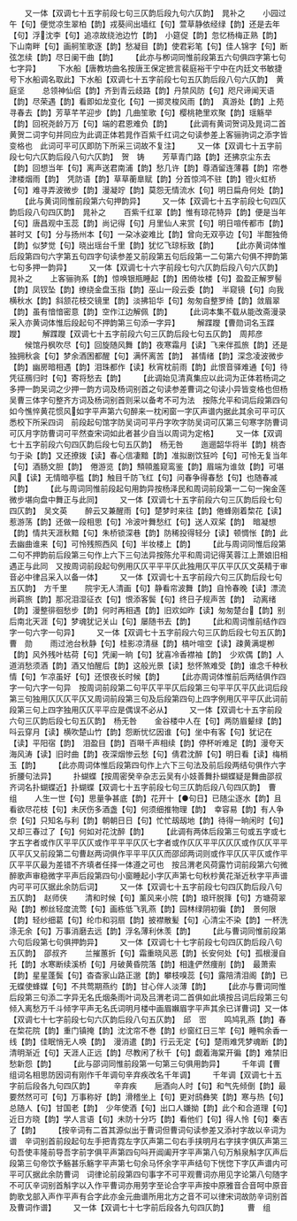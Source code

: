 <!-- { "loadSidebar": true } -->
　　又一体【双调七十五字前段七句三仄韵后段九句六仄韵】　晁补之
　　小园过午【句】便觉凉生翠柏【韵】戎葵间出墙红【句】萱草静依经绿【韵】还是去年【句】浮沈李【句】追凉故绕池边竹【韵】　小筵促【韵】忽忆杨梅正熟【韵】下山南畔【句】画舸笙歌逐【韵】愁凝目【韵】使君彩笔【句】佳人锦字【句】断弦怎续【韵】尽日阑干曲【韵】
　　【此亦与栁词同惟前段第五六句俱四字第七句七字异】
　　下水船【唐教坊曲名按唐王保定摭言裴庭裕干宁中在内廷文书敏捷号下水船调名取此】下水船【双调七十五字前段七句五仄韵后段八句六仄韵】　黄庭坚
　　总领神仙侣【韵】齐到青云歧路【韵】丹禁风防【句】咫尺谛闻天语【韵】尽荣遇【韵】看即如龙变化【句】一掷灵梭风雨【韵】　真游处【韵】上苑寻春去【韵】芳草芊芊迎步【韵】几曲笙歌【句】樱桃艳里欢聚【韵】瑶觞举【韵】回祝尧龄万万【句】端的君恩难负【韵】
　　【此调有黄词贺词及晁词二首黄贺二词字句并同应为此调正体若晁作百紫千红词之句读参差上客骊驹词之添字皆变格也　此词可平可仄即防下所采三词故不复注】
　　又一体【双调七十五字前段七句六仄韵后段八句六仄韵】　贺　铸
　　芳草青门路【韵】还拂京尘东去【韵】回想当年【句】离声送君南浦【韵】愁几许【韵】尊酒留连薄暮【韵】帘巻津楼烟雨【韵】　凭防语【韵】草草蘅臯赋【韵】分首惊鸿不驻【韵】镫火虹桥【句】难寻弄波微步【韵】漫凝竚【韵】莫怨无情流水【句】明日扁舟何处【韵】
　　【此与黄词同惟前段第六句押韵异】
　　又一体【双调七十五字前段七句四仄韵后段八句四仄韵】　晁补之
　　百紫千红翠【韵】惟有琼花特异【韵】便是当年【句】唐昌观中玉蕊【韵】尚记得【句】月里仙人来赏【句】明日喧传都市【韵】　甚时又【句】分与扬州本【句】一朶冰姿难比【韵】曾向无双亭边【句】半酣独倚【韵】似梦觉【句】晓出瑶台千里【韵】犹忆飞琼标致【韵】
　　【此亦黄词体惟后段第四句六字第五句四字句读参差又前段第五句后段第一二句第六句俱不押韵第七句多押一韵异】
　　又一体【双调七十六字前段七句六仄韵后段八句六仄韵】　晁补之
　　上客骊驹系【韵】惊唤银瓶睡起【韵】困倚妆楼【句】盈盈正解罗髻【韵】凤钗坠【韵】缭绕金盘玉指【韵】巫山一段云委【韵】　半窥镜【句】向我横秋水【韵】斜颔花枝交镜里【韵】淡拂铅华【句】匆匆自整罗绮【韵】敛眉翠【韵】虽有愔愔密意【韵】空作江边解佩【韵】
　　【此词本集不载从能改斋漫录采入亦黄词体惟后段起句不押韵第三句添一字异】
　　解蹀躞【曹勋词名玉蹀躞】
　　解蹀躞【双调七十五字前段六句三仄韵后段七句五仄韵】　周邦彦
　　候馆丹枫吹尽【句】回旋随风舞【韵】夜寒霜月【读】飞来伴孤旅【韵】还是独拥秋衾【句】梦余酒困都醒【句】满怀离苦【韵】　甚情绪【韵】深念凌波微步【韵】幽房暗相遇【韵】泪珠都作【读】秋宵枕前雨【韵】此恨音驿难通【句】待凭征鴈归时【句】寄将愁去【韵】
　　【此调始见清真集应以此词为正体若杨词之多押一韵吴词之少押一韵方词及杨词别首之句读参差曹词之句读小异皆变格也但杨吴曹三体字句整齐方词及杨词别首则采以备考不可为法　按陈允平和词后段第四句如今憔悴黄花惯风如字平声第六句醉来一枕闲窗一字仄声谱内据此其余可平可仄悉校下所采四词　前段起句馆字防吴词可平丹字吹字防吴词可仄第三句寒字防曹词可仄月字防曹词可平然查宋词如此者甚少自当以周词为定格】
　　又一体【双调七十五字前段六句四仄韵后段七句五仄韵】　杨无咎
　　迤逦韶华将半【韵】桃杏匀于染【韵】又还撩拨【读】春心信凄黯【韵】准拟剧饮狂吟【句】可怜无复当年【句】酒肠文胆【韵】　倦游览【韵】顦顇羞窥鸾鉴【韵】眉端为谁敛【韵】可堪风【读】无情暗亭槛【韵】触目千防飞红【句】问春争得春愁【句】也随春减【韵】
　　【此与周词同惟前段起句用韵异按杨泽民和周词前段第一二句一掬金莲微步堪向盘中舞正与此同】
　　又一体【双调七十五字前段六句三仄韵后段七句四仄韵】　吴文英
　　醉云又兼醒雨【句】楚梦时来往【韵】倦蜂刚着棃花【读】惹游荡【韵】还做一段相思【句】冷波叶舞愁红【句】送人双桨【韵】　暗凝想【韵】情共天涯秋黯【句】朱桥锁深巷【韵】防稀投得轻分【读】顿惆怅【韵】此去幽曲谁来【句】可怜残照西风【句】半妆楼上【韵】
　　【此与周词同惟后段第二句不押韵前后段第三句作上六下三句法异按陈允平和周词记得芙蓉江上萧娘旧相遇正与此同　又按周词前段起句例用仄仄平平平仄此独用仄平仄平仄仄文英精于审音必中律吕采入以备一体】
　　又一体【双调七十五字前段六句三仄韵后段七句五仄韵】　方千里
　　院宇无人清画【句】静看帘波舞【韵】自怜春晚【读】漂流尚羁旅【韵】那况泪湿征衣【句】恨添客鬓【句】终日子规声苦【韵】　动离绪【韵】漫整徘徊愁步【韵】何时再相遇【韵】旧欢如昨【读】匆匆楚台【韵】别后南北天涯【句】梦魂犹记关山【句】屡随书去【韵】
　　【此和周词惟前结作四字一句六字一句异】
　　又一体【双调七十五字前段六句三仄韵后段七句五仄韵】　曹　勋
　　雨过池台秋静【句】桂影凉清昼【韵】槁叶喧空【读】疎黄满堤栁【韵】风外残叶枯荷【句】凭阑一晌【句】犹喜冷香襟袖【韵】　少欢偶【韵】人道消愁须酒【韵】酒又怕醒后【韵】这般光景【读】愁怀煞难受【韵】谁念千种秋情【句】乍凉虽好【句】还恨夜长时候【韵】
　　【此亦周词体惟前后两结俱作四字一句六字一句异　按周词前段第二句平仄平平仄后段第三句平平仄平仄此词后段第三句独用仄仄仄平仄又周词前段第三句及后段第四句上四字例用仄平平仄此词前段第三句上四字独用仄仄平平应是偶误不必从】
　　又一体【双调七十五字前段六句三仄韵后段七句五仄韵】　杨无咎
　　金谷楼中人在【句】两防眉颦绿【韵】呌云穿月【读】横吹楚山竹【韵】怨断忧忆因谁【句】坐中有客【句】犹记在【读】平阳宿【韵】　泪盈目【韵】百啭千声相续【韵】停杯听难足【韵】漫夸天海风涛【读】旧时曲【韵】夜深烟惨云愁【句】倩君沈醉【句】明日看【读】梅梢玉【韵】
　　【此亦周词体惟后段第四句作上六下三句法及前后段两结句俱作六字折腰句法异】
　　扑蝴蝶【按周密癸辛杂志云吴有小妓善舞扑蝴蝶疑是舞曲邵叔齐词名扑蝴蝶近】扑蝴蝶【双调七十五字前段七句三仄韵后段八句四仄韵】　曹　组
　　人生一世【句】思量争甚底【韵】花开十【●句日】已随尘逐水【韵】且看欲尽花枝【句】未厌伤多酒盏【句】何须细推物理【韵】　幸容易【韵】有人争奈【句】只知名与利【韵】朝朝日日【句】忙忙刼刼地【韵】待得一晌闲时【句】又却三春过了【句】何如对花沈醉【韵】
　　【此调有两体后段第三句或五字或七字五字者或作仄平平仄仄或作平平平仄仄七字者或作仄仄平平仄仄仄或作仄仄平平仄平仄又前段第二句曹赵两词俱作平平平仄仄而邵邱两词则或作平仄仄平仄或作平仄平平仄最为差错不齐填者任择一体遵之可也　按吕渭老风荷露竹词前段第六句微醉歌声审稳微字平声后段第四句小窗睡起小字仄声第七句秋杪黄花渐近秋字平声谱内可平可仄据此余防后词】
　　又一体【双调七十五字前段七句四仄韵后段八句五仄韵】　赵师侠
　　清和时候【句】薰风来小院【韵】琅玕脱箨【句】方塘荷翠飐【韵】栁丝轻度流莺【句】画栋低飞乳燕【韵】园林绿阴初徧【韵】　景何限【韵】轻纱细葛【句】纶巾和羽扇【韵】披襟散髪【句】心清尘不染【韵】一杯洗涤无余【句】万事消磨去远【韵】浮名薄利休羡【韵】
　　【此与曹词同惟前段第六句后段第七句俱押韵异】
　　又一体【双调七十七字前段七句四仄韵后段八句五仄韵】　邵叔齐
　　兰摧蕙折【句】霜重晓风恶【韵】长安何处【句】孤根漫自托【韵】水寒断续溪桥【句】月破黄昏院落【韵】相逢俨然痩削【韵】　最萧索【韵】星星蓬鬓【句】杳杳家山路正邈【韵】攀枝嗅蕊【句】露陪清泪阁【韵】已无蝶使蜂媒【句】不共莺期燕约【韵】甘心伴人淡薄【韵】
　　【此亦与曹词同惟后段第三句添二字异无名氏烟条雨叶词及吕渭老词二首俱如此填按吕词后段第三句倾入离愁万千斗倾字平声无名氏词明月楼中画眉嬾眉字平声其余已详曹词】又一体【双调七十七字前段七句六仄韵后段八句五仄韵】　邱　崈
　　鸣鸠乳燕【韵】春在棃花院【韵】重门镇掩【韵】沈沈帘不巻【韵】纱窗红日三竿【句】睡鸭余香一线【韵】佳眠悄无人唤【韵】　漫消遣【韵】行云无定【句】楚雨难凭梦魂断【韵】清明渐近【句】天涯人正远【韵】尽教闲了秋千【句】觑着海棠开徧【韵】难禁旧愁新怨【韵】
　　【此与邵词同惟前段第一句第三句俱用韵异】
　　千年调【曹组词名相思防因词有刚作千年调句辛弃疾改名千年调】
　　千年调【双调七十五字前后段各九句四仄韵】　　　辛弃疾
　　巵酒向人时【句】和气先倾倒【韵】最要然然可可【句】万事称好【韵】滑稽坐上【句】更对鸱彝笑【韵】寒与热【句】总随人【句】甘国老【韵】　少年使酒【句】出口人嫌拗【韵】此个和合道理【句】近日方晓【韵】学人言语【句】未防十分巧【韵】看他们【句】得人怜【句】秦吉了【韵】
　　【按辛词有二首其源似出于曹词但曹词句读参差又添衬字故以辛词为谱　辛词别首前段起句左手把青霓左字仄声第二句右手挟明月右字挟字俱仄声第三句吾使丰隆前导吾字前字俱平声第四句呌开阊阖开字平声第八句万斛泉斛字仄声后段第三句帝饮予觞甚乐觞字平声第七句余马怀余字平声结句下恍惚下字仄声谱内可平可仄据此余防曹词　词律论前段第四句事字不可平观曹词亦用见字论第八句随字不可仄辛词别首斛字以入作平曹词亦用劳字至论合字平声按中原雅音合音呵中原音韵歌戈部入声作平声有合字此亦金元曲谱所用北方之音不可以律宋词故防辛词别首及曹词作谱】
　　又一体【双调七十七字前后段各九句四仄韵】　　　曹　组
